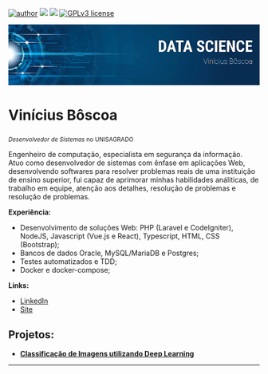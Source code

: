 [![author](https://img.shields.io/badge/author-virb30-blue.svg)](https://www.linkedin.com/in/carlosfab) [![](https://img.shields.io/badge/python-3.7+-blue.svg)](https://www.python.org/downloads/release/python-365/) [![](https://img.shields.io/packagist/php-v/laravel/laravel)](https://www.php.net/)
[![GPLv3 license](https://img.shields.io/badge/License-GPLv3-blue.svg)](http://perso.crans.org/besson/LICENSE.html) 

<p align="center">
  <img src="https://raw.githubusercontent.com/virb30/data_science/master/banner2.png" alt="Banner Data Science" />
</p>

# Vinícius Bôscoa
<sub>*Desenvolvedor de Sistemas* no UNISAGRADO</sub>

Engenheiro de computação, especialista em segurança da informação. Atuo como desenvolvedor de sistemas com ênfase em aplicações Web, desenvolvendo softwares para resolver problemas reais de uma instituição de ensino superior, fui capaz de aprimorar minhas habilidades análiticas, de trabalho em equipe, atenção aos detalhes, resolução de problemas e resolução de problemas.

**Experiência:**
* Desenvolvimento de soluções Web: PHP (Laravel e CodeIgniter), NodeJS, Javascript (Vue.js e React), Typescript, HTML, CSS (Bootstrap); 
* Bancos de dados Oracle, MySQL/MariaDB e Postgres;
* Testes automatizados e TDD;
* Docker e docker-compose;


**Links:**
* [LinkedIn](https://www.linkedin.com/in/viniciusboscoa)
* [Site](https://viniboscoa.dev)


## Projetos:

* **[Classificação de Imagens utilizando Deep Learning](https://github.com/virb30/data_science/blob/master/notebooks/009_EDS_Projeto_Fashion_MNIST.ipynb)**

---




